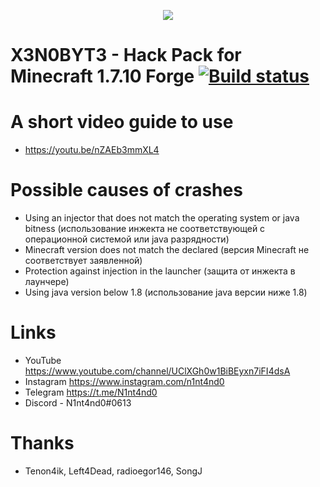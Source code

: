 <p align="center"><img src="https://github.com/N1nt4nd0/Xenobyte/blob/master/logo.png"></p>

# X3N0BYT3 - Hack Pack for Minecraft 1.7.10 Forge     [![Build status](https://ci.appveyor.com/api/projects/status/qjnhgxe3cmcy0y6y/branch/master?svg=true)](https://ci.appveyor.com/project/N1nt4nd0/xenobyte/branch/master)

# A short video guide to use

  - https://youtu.be/nZAEb3mmXL4
  
# Possible causes of crashes

  - Using an injector that does not match the operating system or java bitness (использование инжекта не соответствующей с операционной системой или java разрядности)
  - Minecraft version does not match the declared (версия Minecraft не соответствует заявленной)
  - Protection against injection in the launcher (защита от инжекта в лаунчере)
  - Using java version below 1.8 (использование java версии ниже 1.8)
  
# Links

  - YouTube https://www.youtube.com/channel/UClXGh0w1BiBEyxn7iFI4dsA
  - Instagram https://www.instagram.com/n1nt4nd0
  - Telegram https://t.me/N1nt4nd0
  - Discord - N1nt4nd0#0613

# Thanks

  - Tenon4ik, Left4Dead, radioegor146, SongJ